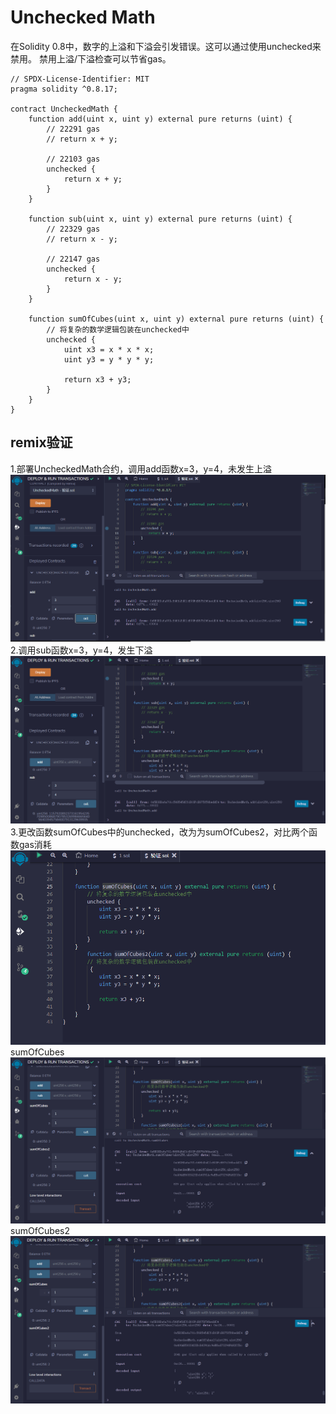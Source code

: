 # Unchecked Math
在Solidity 0.8中，数字的上溢和下溢会引发错误。这可以通过使用unchecked来禁用。
禁用上溢/下溢检查可以节省gas。


```solidity
// SPDX-License-Identifier: MIT
pragma solidity ^0.8.17;

contract UncheckedMath {
    function add(uint x, uint y) external pure returns (uint) {
        // 22291 gas
        // return x + y;

        // 22103 gas
        unchecked {
            return x + y;
        }
    }

    function sub(uint x, uint y) external pure returns (uint) {
        // 22329 gas
        // return x - y;

        // 22147 gas
        unchecked {
            return x - y;
        }
    }

    function sumOfCubes(uint x, uint y) external pure returns (uint) {
        // 将复杂的数学逻辑包装在unchecked中
        unchecked {
            uint x3 = x * x * x;
            uint y3 = y * y * y;

            return x3 + y3;
        }
    }
}
```


## remix验证
1.部署UncheckedMath合约，调用add函数x=3，y=4，未发生上溢
![45-1.png](img/45-1.png)
2.调用sub函数x=3，y=4，发生下溢
![45-2.png](img/45-2.png)
3.更改函数sumOfCubes中的unchecked，改为为sumOfCubes2，对比两个函数gas消耗
![45-3.png](img/45-3.png)
sumOfCubes
![45-4.png](img/45-4.png)
sumOfCubes2
![45-5,png](img/45-5.png)